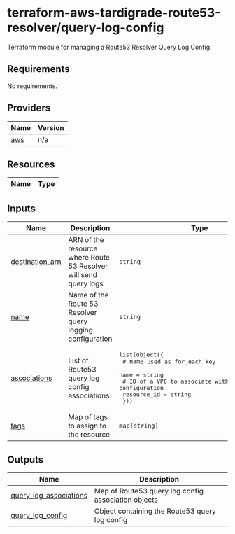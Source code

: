# terraform-aws-tardigrade-route53-resolver/query-log-config

Terraform module for managing a Route53 Resolver Query Log Config.

<!-- BEGIN TFDOCS -->
## Requirements

No requirements.

## Providers

| Name | Version |
|------|---------|
| <a name="provider_aws"></a> [aws](#provider\_aws) | n/a |

## Resources

| Name | Type |
|------|------|

## Inputs

| Name | Description | Type | Default | Required |
|------|-------------|------|---------|:--------:|
| <a name="input_destination_arn"></a> [destination\_arn](#input\_destination\_arn) | ARN of the resource where Route 53 Resolver will send query logs | `string` | n/a | yes |
| <a name="input_name"></a> [name](#input\_name) | Name of the Route 53 Resolver query logging configuration | `string` | n/a | yes |
| <a name="input_associations"></a> [associations](#input\_associations) | List of Route53 query log config associations | <pre>list(object({<br>    # `name` used as for_each key<br>    name = string<br>    # ID of a VPC to associate with this query log configuration<br>    resource_id = string<br>  }))</pre> | `[]` | no |
| <a name="input_tags"></a> [tags](#input\_tags) | Map of tags to assign to the resource | `map(string)` | `{}` | no |

## Outputs

| Name | Description |
|------|-------------|
| <a name="output_query_log_associations"></a> [query\_log\_associations](#output\_query\_log\_associations) | Map of Route53 query log config association objects |
| <a name="output_query_log_config"></a> [query\_log\_config](#output\_query\_log\_config) | Object containing the Route53 query log config |

<!-- END TFDOCS -->
